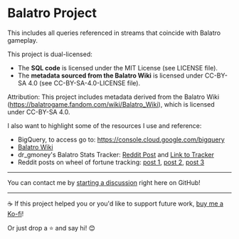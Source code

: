 # Balatro Project

This includes all queries referenced in streams that coincide with Balatro gameplay.

This project is dual-licensed:  
- The **SQL code** is licensed under the MIT License (see LICENSE file).  
- The **metadata sourced from the Balatro Wiki** is licensed under CC-BY-SA 4.0 (see CC-BY-SA-4.0-LICENSE file).  

Attribution: This project includes metadata derived from the Balatro Wiki (https://balatrogame.fandom.com/wiki/Balatro_Wiki), which is licensed under CC-BY-SA 4.0. 

I also want to highlight some of the resources I use and reference:
- BigQuery, to access go to: https://console.cloud.google.com/bigquery
- [Balatro Wiki](https://balatrogame.fandom.com/wiki/Balatro_Wiki)
- dr_gmoney's Balatro Stats Tracker: [Reddit Post](https://www.reddit.com/r/balatro/comments/1cf6acf/i_made_everyone_a_balatro_sticker_tracker_link_in/) and [Link to Tracker](https://docs.google.com/spreadsheets/d/12ANWbR0eVNq_cQxsonj7KR6A0P_wCTL-ZzwUgrxcEPg/edit?gid=1893834945#gid=1893834945)
- Reddit posts on wheel of fortune tracking: [post 1](https://www.reddit.com/r/balatro/comments/1faqwsr/ive_finally_proven_it_wheel_of_fortune_does_in/?utm_source=share&utm_medium=web3x&utm_name=web3xcss&utm_term=1&utm_content=share_button), [post 2](https://www.reddit.com/r/balatro/comments/1gwkol9/a_study_on_the_probability_of_wheel_of_fortune/?utm_source=share&utm_medium=web3x&utm_name=web3xcss&utm_term=1&utm_content=share_button), [post 3](https://www.reddit.com/r/balatro/comments/1jl5gb0/i_rolled_144000_wheel_of_fortunes_to_figure_out/?utm_source=share&utm_medium=web3x&utm_name=web3xcss&utm_term=1&utm_content=share_button)

---

You can contact me by [starting a discussion](https://github.com/napkimmath/napkimmath/discussions) right here on GitHub! 

---
☕ If this project helped you or you'd like to support future work, [buy me a Ko-fi](https://ko-fi.com/napkimmath)!

Or just drop a ⭐ and say hi! 😊
